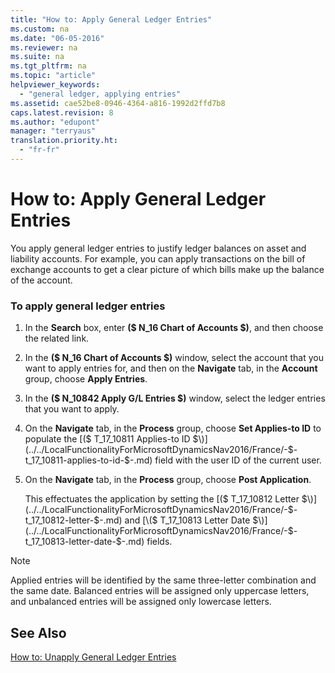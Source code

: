 ```yaml
---
title: "How to: Apply General Ledger Entries"
ms.custom: na
ms.date: "06-05-2016"
ms.reviewer: na
ms.suite: na
ms.tgt_pltfrm: na
ms.topic: "article"
helpviewer_keywords: 
  - "general ledger, applying entries"
ms.assetid: cae52be8-0946-4364-a816-1992d2ffd7b8
caps.latest.revision: 8
ms.author: "edupont"
manager: "terryaus"
translation.priority.ht: 
  - "fr-fr"
---
```

# How to: Apply General Ledger Entries
You apply general ledger entries to justify ledger balances on asset and liability accounts. For example, you can apply transactions on the bill of exchange accounts to get a clear picture of which bills make up the balance of the account.  
  
### To apply general ledger entries  
  
1.  In the **Search** box, enter **\($ N\_16 Chart of Accounts $\)**, and then choose the related link.  
  
2.  In the **\($ N\_16 Chart of Accounts $\)** window, select the account that you want to apply entries for, and then on the **Navigate** tab, in the **Account** group, choose **Apply Entries**.  
  
3.  In the **\($ N\_10842 Apply G\/L Entries $\)** window, select the ledger entries that you want to apply.  
  
4.  On the **Navigate** tab, in the **Process** group, choose **Set Applies\-to ID** to populate the [\($ T\_17\_10811 Applies\-to ID $\)](../../LocalFunctionalityForMicrosoftDynamicsNav2016/France/-$-t_17_10811-applies-to-id-$-.md) field with the user ID of the current user.  
  
5.  On the **Navigate** tab, in the **Process** group, choose **Post Application**.  
  
     This effectuates the application by setting the [\($ T\_17\_10812 Letter $\)](../../LocalFunctionalityForMicrosoftDynamicsNav2016/France/-$-t_17_10812-letter-$-.md) and [\($ T\_17\_10813 Letter Date $\)](../../LocalFunctionalityForMicrosoftDynamicsNav2016/France/-$-t_17_10813-letter-date-$-.md) fields.  
  
> [!NOTE]  
>  Applied entries will be identified by the same three\-letter combination and the same date. Balanced entries will be assigned only uppercase letters, and unbalanced entries will be assigned only lowercase letters.  
  
## See Also  
 [How to: Unapply General Ledger Entries](../../LocalFunctionalityForMicrosoftDynamicsNav2016/France/how-to-unapply-general-ledger-entries.md)